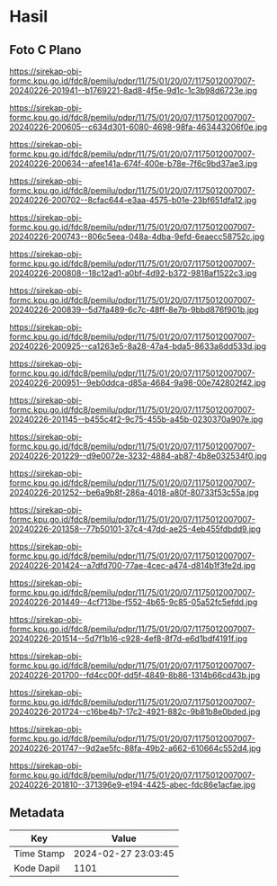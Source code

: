 # Hasil

## Foto C Plano

https://sirekap-obj-formc.kpu.go.id/fdc8/pemilu/pdpr/11/75/01/20/07/1175012007007-20240226-201941--b1769221-8ad8-4f5e-9d1c-1c3b98d6723e.jpg

https://sirekap-obj-formc.kpu.go.id/fdc8/pemilu/pdpr/11/75/01/20/07/1175012007007-20240226-200605--c634d301-6080-4698-98fa-463443206f0e.jpg

https://sirekap-obj-formc.kpu.go.id/fdc8/pemilu/pdpr/11/75/01/20/07/1175012007007-20240226-200634--afee141a-674f-400e-b78e-7f6c9bd37ae3.jpg

https://sirekap-obj-formc.kpu.go.id/fdc8/pemilu/pdpr/11/75/01/20/07/1175012007007-20240226-200702--8cfac644-e3aa-4575-b01e-23bf651dfa12.jpg

https://sirekap-obj-formc.kpu.go.id/fdc8/pemilu/pdpr/11/75/01/20/07/1175012007007-20240226-200743--806c5eea-048a-4dba-9efd-6eaecc58752c.jpg

https://sirekap-obj-formc.kpu.go.id/fdc8/pemilu/pdpr/11/75/01/20/07/1175012007007-20240226-200808--18c12ad1-a0bf-4d92-b372-9818af1522c3.jpg

https://sirekap-obj-formc.kpu.go.id/fdc8/pemilu/pdpr/11/75/01/20/07/1175012007007-20240226-200839--5d7fa489-6c7c-48ff-8e7b-9bbd876f901b.jpg

https://sirekap-obj-formc.kpu.go.id/fdc8/pemilu/pdpr/11/75/01/20/07/1175012007007-20240226-200925--ca1263e5-8a28-47a4-bda5-8633a6dd533d.jpg

https://sirekap-obj-formc.kpu.go.id/fdc8/pemilu/pdpr/11/75/01/20/07/1175012007007-20240226-200951--9eb0ddca-d85a-4684-9a98-00e742802f42.jpg

https://sirekap-obj-formc.kpu.go.id/fdc8/pemilu/pdpr/11/75/01/20/07/1175012007007-20240226-201145--b455c4f2-9c75-455b-a45b-0230370a907e.jpg

https://sirekap-obj-formc.kpu.go.id/fdc8/pemilu/pdpr/11/75/01/20/07/1175012007007-20240226-201229--d9e0072e-3232-4884-ab87-4b8e032534f0.jpg

https://sirekap-obj-formc.kpu.go.id/fdc8/pemilu/pdpr/11/75/01/20/07/1175012007007-20240226-201252--be6a9b8f-286a-4018-a80f-80733f53c55a.jpg

https://sirekap-obj-formc.kpu.go.id/fdc8/pemilu/pdpr/11/75/01/20/07/1175012007007-20240226-201358--77b50101-37c4-47dd-ae25-4eb455fdbdd9.jpg

https://sirekap-obj-formc.kpu.go.id/fdc8/pemilu/pdpr/11/75/01/20/07/1175012007007-20240226-201424--a7dfd700-77ae-4cec-a474-d814b1f3fe2d.jpg

https://sirekap-obj-formc.kpu.go.id/fdc8/pemilu/pdpr/11/75/01/20/07/1175012007007-20240226-201449--4cf713be-f552-4b65-9c85-05a52fc5efdd.jpg

https://sirekap-obj-formc.kpu.go.id/fdc8/pemilu/pdpr/11/75/01/20/07/1175012007007-20240226-201514--5d7f1b16-c928-4ef8-8f7d-e6d1bdf4191f.jpg

https://sirekap-obj-formc.kpu.go.id/fdc8/pemilu/pdpr/11/75/01/20/07/1175012007007-20240226-201700--fd4cc00f-dd5f-4849-8b86-1314b66cd43b.jpg

https://sirekap-obj-formc.kpu.go.id/fdc8/pemilu/pdpr/11/75/01/20/07/1175012007007-20240226-201724--c16be4b7-17c2-4921-882c-9b81b8e0bded.jpg

https://sirekap-obj-formc.kpu.go.id/fdc8/pemilu/pdpr/11/75/01/20/07/1175012007007-20240226-201747--9d2ae5fc-88fa-49b2-a662-610664c552d4.jpg

https://sirekap-obj-formc.kpu.go.id/fdc8/pemilu/pdpr/11/75/01/20/07/1175012007007-20240226-201810--371396e9-e194-4425-abec-fdc86e1acfae.jpg


## Metadata

| Key        | Value               |
| ---------- | ------------------- |
| Time Stamp | 2024-02-27 23:03:45 |
| Kode Dapil | 1101                |



